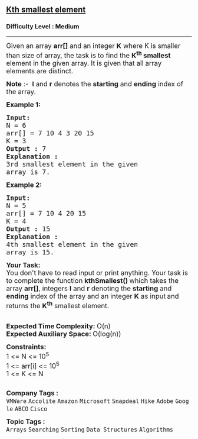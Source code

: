 <h2><a href="https://practice.geeksforgeeks.org/problems/kth-smallest-element5635/1?page=2&difficulty[]=0&difficulty[]=1&difficulty[]=2&category[]=Arrays&curated[]=7&sortBy=submissions">Kth smallest element</a></h2><h3>Difficulty Level : Medium</h3><hr><div class="problems_problem_content__Xm_eO"><p><span style="font-size:18px">Given an array <strong>arr[]</strong> and an integer&nbsp;<strong>K</strong> where K is smaller than size of array, the task is to find the <strong>K<sup>th</sup> smallest</strong> element in the given array. It is given that all array elements are distinct.</span></p>

<p><span style="font-size:18px"><strong>Note</strong> :-&nbsp;&nbsp;<strong>l</strong>&nbsp;and&nbsp;<strong>r</strong>&nbsp;denotes the&nbsp;<strong>starting</strong>&nbsp;and&nbsp;<strong>ending</strong>&nbsp;index of the array.</span></p>

<p><span style="font-size:18px"><strong>Example 1:</strong></span></p>

<pre style="position: relative;"><span style="font-size:18px"><strong>Input:</strong></span>
<span style="font-size:18px">N = 6
arr[] = 7 10 4 3 20 15
K = 3</span>
<span style="font-size:18px"><strong>Output :</strong> 7</span>
<strong><span style="font-size:18px">Explanation :</span></strong>
<span style="font-size:18px">3rd smallest element in the given 
array is 7.</span>
<div class="open_grepper_editor" title="Edit &amp; Save To Grepper"></div></pre>

<p><span style="font-size:18px"><strong>Example 2:</strong></span></p>

<pre style="position: relative;"><span style="font-size:18px"><strong>Input:</strong></span>
<span style="font-size:18px">N = 5
arr[] = 7 10 4 20 15
K = 4</span>
<span style="font-size:18px"><strong>Output :</strong> 15</span>
<strong><span style="font-size:18px">Explanation :</span></strong>
<span style="font-size:18px">4th smallest element in the given 
array is 15.</span><div class="open_grepper_editor" title="Edit &amp; Save To Grepper"></div></pre>

<div><span style="font-size:18px"><strong>Your&nbsp;Task:</strong><br>
You don't have to read input or print anything. Your task is to complete the function&nbsp;<strong>kthSmallest() </strong>which takes the array <strong>arr[]</strong>, integers&nbsp;<strong>l</strong>&nbsp;and&nbsp;<strong>r</strong>&nbsp;denoting the <strong>starting</strong> and <strong>ending</strong> index of the array&nbsp;and an integer <strong>K</strong>&nbsp;as input<strong>&nbsp;</strong>and returns the <strong>K<sup>th</sup></strong> smallest element. </span></div>

<div>&nbsp;</div>

<div>&nbsp;</div>

<div><span style="font-size:18px"><strong>Expected Time Complexity: </strong>O(n)</span></div>

<div><span style="font-size:18px"><strong>Expected Auxiliary Space: </strong>O(log(n))</span></div>

<p><span style="font-size:18px"><strong>Constraints:</strong><br>
1 &lt;= N &lt;= 10<sup>5</sup><br>
1 &lt;= arr[i] &lt;= 10<sup>5</sup><br>
1 &lt;= K &lt;= N</span><br>
&nbsp;</p>
</div><p><span style=font-size:18px><strong>Company Tags : </strong><br><code>VMWare</code>&nbsp;<code>Accolite</code>&nbsp;<code>Amazon</code>&nbsp;<code>Microsoft</code>&nbsp;<code>Snapdeal</code>&nbsp;<code>Hike</code>&nbsp;<code>Adobe</code>&nbsp;<code>Google</code>&nbsp;<code>ABCO</code>&nbsp;<code>Cisco</code>&nbsp;<br><p><span style=font-size:18px><strong>Topic Tags : </strong><br><code>Arrays</code>&nbsp;<code>Searching</code>&nbsp;<code>Sorting</code>&nbsp;<code>Data Structures</code>&nbsp;<code>Algorithms</code>&nbsp;